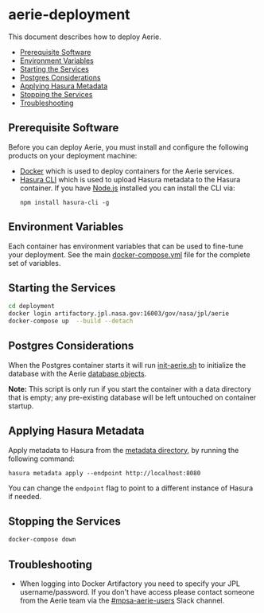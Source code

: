 # aerie-deployment

This document describes how to deploy Aerie.

- [Prerequisite Software](#prerequisite-software)
- [Environment Variables](#environment-variables)
- [Starting the Services](#starting-the-services)
- [Postgres Considerations](#postgres-considerations)
- [Applying Hasura Metadata](#applying-hasura-metadata)
- [Stopping the Services](#stopping-the-services)
- [Troubleshooting](#troubleshooting)

## Prerequisite Software

Before you can deploy Aerie, you must install and configure the following products on your deployment machine:

- [Docker](https://www.docker.com/) which is used to deploy containers for the Aerie services.
- [Hasura CLI](https://hasura.io/docs/latest/graphql/core/hasura-cli/install-hasura-cli.html#install-hasura-cli) which is used to upload Hasura metadata to the Hasura container. If you have [Node.js](https://nodejs.org/en/) installed you can install the CLI via:
  ```
  npm install hasura-cli -g
  ```

## Environment Variables

Each container has environment variables that can be used to fine-tune your deployment. See the main [docker-compose.yml](./docker-compose.yml) file for the complete set of variables.

## Starting the Services

```sh
cd deployment
docker login artifactory.jpl.nasa.gov:16003/gov/nasa/jpl/aerie
docker-compose up  --build --detach
```

## Postgres Considerations

When the Postgres container starts it will run [init-aerie.sh](./postgres-init-db/init-aerie.sh) to initialize the database with the Aerie [database objects](./postgres-init-db/sql).

**Note:** This script is only run if you start the container with a data directory that is empty; any pre-existing database will be left untouched on container startup.

## Applying Hasura Metadata

Apply metadata to Hasura from the [metadata directory](./hasura/metadata), by running the following command:

```
hasura metadata apply --endpoint http://localhost:8080
```

You can change the `endpoint` flag to point to a different instance of Hasura if needed.

## Stopping the Services

```sh
docker-compose down
```

## Troubleshooting

- When logging into Docker Artifactory you need to specify your JPL username/password. If you don't have access please contact someone from the Aerie team via the [#mpsa-aerie-users](https://app.slack.com/client/T024LMMEZ/C0163E42UBF) Slack channel.
